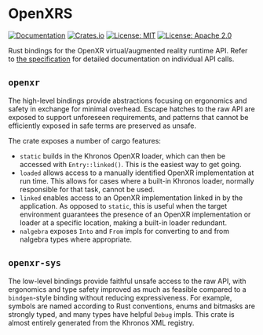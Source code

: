 # OpenXRS

[![Documentation](https://docs.rs/openxr/badge.svg)](https://docs.rs/openxr/)
[![Crates.io](https://img.shields.io/crates/v/openxr.svg)](https://crates.io/crates/openxr)
[![License: MIT](https://img.shields.io/badge/License-MIT-blue.svg)](LICENSE-MIT)
[![License: Apache 2.0](https://img.shields.io/badge/License-Apache%202.0-blue.svg)](LICENSE-APACHE)

Rust bindings for the OpenXR virtual/augmented reality runtime
API. Refer to [the
specification](https://www.khronos.org/registry/OpenXR/specs/1.0/html/xrspec.html)
for detailed documentation on individual API calls.

## `openxr` 

The high-level bindings provide abstractions focusing on ergonomics
and safety in exchange for minimal overhead. Escape hatches to the raw
API are exposed to support unforeseen requirements, and patterns that
cannot be efficiently exposed in safe terms are preserved as unsafe.

The crate exposes a number of cargo features:
- `static` builds in the Khronos OpenXR loader, which can then be
  accessed with `Entry::linked()`. This is the easiest way to get
  going.
- `loaded` allows access to a manually identified OpenXR
  implementation at run time. This allows for cases where a built-in
  Khronos loader, normally responsible for that task, cannot be used.
- `linked` enables access to an OpenXR implementation linked in by the
  application. As opposed to `static`, this is useful when the target
  environment guarantees the presence of an OpenXR implementation or
  loader at a specific location, making a built-in loader redundant.
- `nalgebra` exposes `Into` and `From` impls for converting to and
  from nalgebra types where appropriate.

## `openxr-sys`

The low-level bindings provide faithful unsafe access to the raw API,
with ergonomics and type safety improved as much as feasible compared
to a `bindgen`-style binding without reducing expressiveness. For
example, symbols are named according to Rust conventions, enums and
bitmasks are strongly typed, and many types have helpful `Debug`
impls. This crate is almost entirely generated from the Khronos XML
registry.
